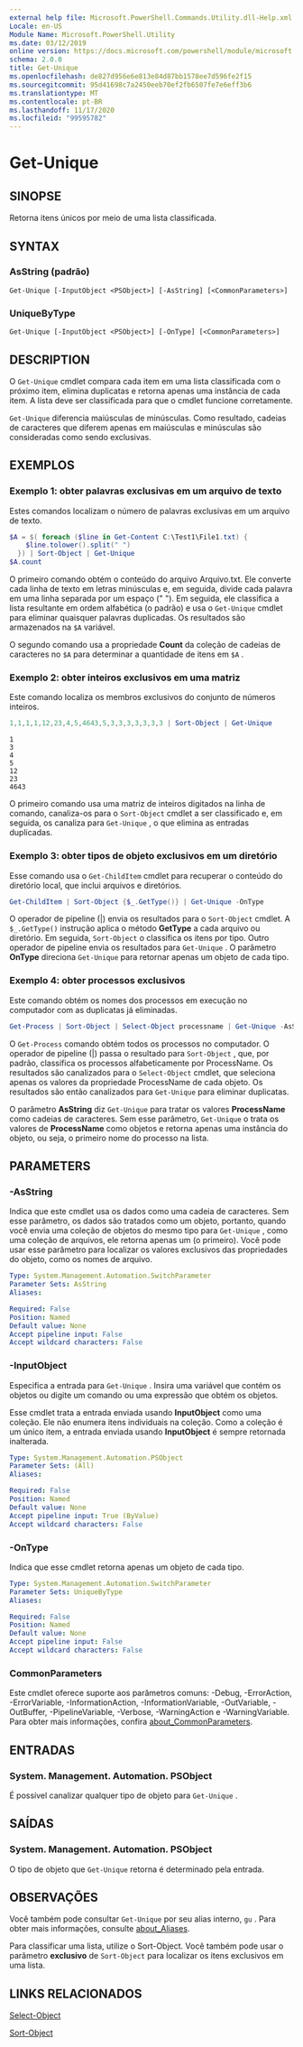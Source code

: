 ```yaml
---
external help file: Microsoft.PowerShell.Commands.Utility.dll-Help.xml
Locale: en-US
Module Name: Microsoft.PowerShell.Utility
ms.date: 03/12/2019
online version: https://docs.microsoft.com/powershell/module/microsoft.powershell.utility/get-unique?view=powershell-7.2&WT.mc_id=ps-gethelp
schema: 2.0.0
title: Get-Unique
ms.openlocfilehash: de827d956e6e813e84d87bb1578ee7d596fe2f15
ms.sourcegitcommit: 95d41698c7a2450eeb70ef2fb6507fe7e6eff3b6
ms.translationtype: MT
ms.contentlocale: pt-BR
ms.lasthandoff: 11/17/2020
ms.locfileid: "99595782"
---
```

# Get-Unique

## SINOPSE
Retorna itens únicos por meio de uma lista classificada.

## SYNTAX

### AsString (padrão)

```
Get-Unique [-InputObject <PSObject>] [-AsString] [<CommonParameters>]
```

### UniqueByType

```
Get-Unique [-InputObject <PSObject>] [-OnType] [<CommonParameters>]
```

## DESCRIPTION

O `Get-Unique` cmdlet compara cada item em uma lista classificada com o próximo item, elimina duplicatas e retorna apenas uma instância de cada item. A lista deve ser classificada para que o cmdlet funcione corretamente.

`Get-Unique` diferencia maiúsculas de minúsculas. Como resultado, cadeias de caracteres que diferem apenas em maiúsculas e minúsculas são consideradas como sendo exclusivas.

## EXEMPLOS

### Exemplo 1: obter palavras exclusivas em um arquivo de texto

Estes comandos localizam o número de palavras exclusivas em um arquivo de texto.

```powershell
$A = $( foreach ($line in Get-Content C:\Test1\File1.txt) {
    $line.tolower().split(" ")
  }) | Sort-Object | Get-Unique
$A.count
```

O primeiro comando obtém o conteúdo do arquivo Arquivo.txt. Ele converte cada linha de texto em letras minúsculas e, em seguida, divide cada palavra em uma linha separada por um espaço (" "). Em seguida, ele classifica a lista resultante em ordem alfabética (o padrão) e usa o `Get-Unique` cmdlet para eliminar quaisquer palavras duplicadas. Os resultados são armazenados na `$A` variável.

O segundo comando usa a propriedade **Count** da coleção de cadeias de caracteres no `$A` para determinar a quantidade de itens em `$A` .

### Exemplo 2: obter inteiros exclusivos em uma matriz

Este comando localiza os membros exclusivos do conjunto de números inteiros.

```powershell
1,1,1,1,12,23,4,5,4643,5,3,3,3,3,3,3,3 | Sort-Object | Get-Unique
```

```Output
1
3
4
5
12
23
4643
```

O primeiro comando usa uma matriz de inteiros digitados na linha de comando, canaliza-os para o `Sort-Object` cmdlet a ser classificado e, em seguida, os canaliza para `Get-Unique` , o que elimina as entradas duplicadas.

### Exemplo 3: obter tipos de objeto exclusivos em um diretório

Esse comando usa o `Get-ChildItem` cmdlet para recuperar o conteúdo do diretório local, que inclui arquivos e diretórios.

```powershell
Get-ChildItem | Sort-Object {$_.GetType()} | Get-Unique -OnType
```

O operador de pipeline (|) envia os resultados para o `Sort-Object` cmdlet. A `$_.GetType()` instrução aplica o método **GetType** a cada arquivo ou diretório. Em seguida, `Sort-Object` o classifica os itens por tipo. Outro operador de pipeline envia os resultados para `Get-Unique` . O parâmetro **OnType** direciona `Get-Unique` para retornar apenas um objeto de cada tipo.

### Exemplo 4: obter processos exclusivos

Este comando obtém os nomes dos processos em execução no computador com as duplicatas já eliminadas.

```powershell
Get-Process | Sort-Object | Select-Object processname | Get-Unique -AsString
```

O `Get-Process` comando obtém todos os processos no computador. O operador de pipeline (|) passa o resultado para `Sort-Object` , que, por padrão, classifica os processos alfabeticamente por ProcessName. Os resultados são canalizados para o `Select-Object` cmdlet, que seleciona apenas os valores da propriedade ProcessName de cada objeto. Os resultados são então canalizados para `Get-Unique` para eliminar duplicatas.

O parâmetro **AsString** diz `Get-Unique` para tratar os valores **ProcessName** como cadeias de caracteres.
Sem esse parâmetro, `Get-Unique` o trata os valores de **ProcessName** como objetos e retorna apenas uma instância do objeto, ou seja, o primeiro nome do processo na lista.

## PARAMETERS

### -AsString

Indica que este cmdlet usa os dados como uma cadeia de caracteres. Sem esse parâmetro, os dados são tratados como um objeto, portanto, quando você envia uma coleção de objetos do mesmo tipo para `Get-Unique` , como uma coleção de arquivos, ele retorna apenas um (o primeiro). Você pode usar esse parâmetro para localizar os valores exclusivos das propriedades do objeto, como os nomes de arquivo.

```yaml
Type: System.Management.Automation.SwitchParameter
Parameter Sets: AsString
Aliases:

Required: False
Position: Named
Default value: None
Accept pipeline input: False
Accept wildcard characters: False
```

### -InputObject

Especifica a entrada para `Get-Unique` . Insira uma variável que contém os objetos ou digite um comando ou uma expressão que obtém os objetos.

Esse cmdlet trata a entrada enviada usando **InputObject** como uma coleção. Ele não enumera itens individuais na coleção. Como a coleção é um único item, a entrada enviada usando **InputObject** é sempre retornada inalterada.

```yaml
Type: System.Management.Automation.PSObject
Parameter Sets: (All)
Aliases:

Required: False
Position: Named
Default value: None
Accept pipeline input: True (ByValue)
Accept wildcard characters: False
```

### -OnType

Indica que esse cmdlet retorna apenas um objeto de cada tipo.

```yaml
Type: System.Management.Automation.SwitchParameter
Parameter Sets: UniqueByType
Aliases:

Required: False
Position: Named
Default value: None
Accept pipeline input: False
Accept wildcard characters: False
```

### CommonParameters

Este cmdlet oferece suporte aos parâmetros comuns: -Debug, -ErrorAction, -ErrorVariable, -InformationAction, -InformationVariable, -OutVariable, -OutBuffer, -PipelineVariable, -Verbose, -WarningAction e -WarningVariable. Para obter mais informações, confira [about_CommonParameters](https://go.microsoft.com/fwlink/?LinkID=113216).

## ENTRADAS

### System. Management. Automation. PSObject

É possível canalizar qualquer tipo de objeto para `Get-Unique` .

## SAÍDAS

### System. Management. Automation. PSObject

O tipo de objeto que `Get-Unique` retorna é determinado pela entrada.

## OBSERVAÇÕES

Você também pode consultar `Get-Unique` por seu alias interno, `gu` . Para obter mais informações, consulte [about_Aliases](../Microsoft.PowerShell.Core/About/about_Aliases.md).

Para classificar uma lista, utilize o Sort-Object. Você também pode usar o parâmetro **exclusivo** de `Sort-Object` para localizar os itens exclusivos em uma lista.

## LINKS RELACIONADOS

[Select-Object](Select-Object.md)

[Sort-Object](Sort-Object.md)

